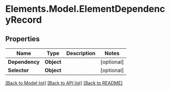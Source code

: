 # Elements.Model.ElementDependencyRecord

## Properties

Name | Type | Description | Notes
------------ | ------------- | ------------- | -------------
**Dependency** | **Object** |  | [optional] 
**Selector** | **Object** |  | [optional] 

[[Back to Model list]](../README.md#documentation-for-models) [[Back to API list]](../README.md#documentation-for-api-endpoints) [[Back to README]](../README.md)

